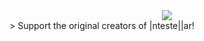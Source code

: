 <div align="center">
    <img src="https://raw.githubusercontent.com/Interst311ar/Intrasolar/main/.github/branding/in.png">
</div>
> Support the original creators of |nteste||ar!